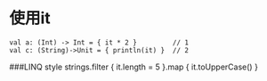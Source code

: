 # 使用it

	val a: (Int) -> Int = { it * 2 }         // 1
	val c: (String)->Unit = { println(it) }  // 2

###LINQ style
	strings.filter { it.length = 5 }.map { it.toUpperCase() }
	
